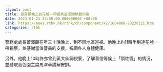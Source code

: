 ```yaml
---
layout: post
title: 蕭澤頤晚上到花墟一帶視察並感謝執勤同袍
date: 2023-01-21 23:50:00.000000000 +08:00
link: https://news.rthk.hk/rthk/ch/component/k2/1684886-20230121.htm
categories: rthk
---
```


警務處處長蕭澤頤在年三十晚晚上，到不同地區巡視。他晚上約11時半到達花墟一帶視察，並感謝當值警員的支援，祝願各人身體健康。

另外，他晚上10時許亦曾到黃大仙祠視察，了解善信等候上「頭炷香」的情況，並聽取嗇色園主席馬澤華講解安排。
